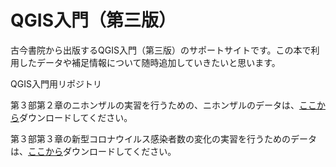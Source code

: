 # QGIS入門（第三版）
古今書院から出版するQGIS入門（第三版）のサポートサイトです。この本で利用したデータや補足情報について随時追加していきたいと思います。

QGIS入門用リポジトリ

第３部第２章のニホンザルの実習を行うための、ニホンザルのデータは、[ここから](https://github.com/imakihi/qgis_book/blob/main/monkey_32654_utf8.zip)ダウンロードしてください。

第３部第３章の新型コロナウイルス感染者数の変化の実習を行うためのデータは、[ここから](https://github.com/imakihi/qgis_book/blob/main/newly_confirmed_cases_daily.csv)ダウンロードしてください。